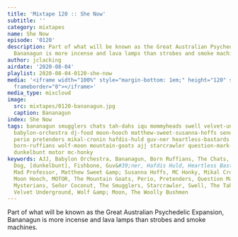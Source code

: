 ```yaml
---
title: 'Mixtape 120 :: She Now'
subtitle: ''
category: mixtapes
name: She Now
episode: '0120'
description: Part of what will be known as the Great Australian Psychedelic Expansion,
  Bananagun is more incense and lava lamps than strobes and smoke machines.
author: jclacking
airdate: '2020-08-04'
playlist: 2020-08-04-0120-she-now
media: '<iframe width="100%" style="margin-bottom: 1em;" height="120" src="https://www.mixcloud.com/widget/iframe/?feed=%2Fthe-lacking-org%2Fqxkian-120-she-now%2F&hide_artwork=1&hide_cover=1&light=1"
  frameborder="0"></iframe>'
media_type: mixcloud
image:
  src: mixtapes/0120-bananagun.jpg
  caption: Bananagun
index: She Now
tags: bananagun smugglers chats tah-dahs iqu mommyheads swell velvet-underground mad-professor
  babylon-orchestra dj-food moon-hooch matthew-sweet-susanna-hoffs senor-coconut woolly-bushmen
  perio pretenders mikal-cronin hafdis-huld guv-ner heartless-bastards dr-dog fishbone
  born-ruffians wolf-moon mountain-goats ajj starcrawler question-mark-mysterians
  dunkelbunt motor mc-honky
keywords: AJJ, Babylon Orchestra, Bananagun, Born Ruffians, The Chats, DJ Food, Dr.
  Dog, [dunkelbunt], Fishbone, Guv&#39;ner, Hafdis Huld, Heartless Bastards, IQU,
  Mad Professor, Matthew Sweet &amp; Susanna Hoffs, MC Honky, Mikal Cronin, The Mommyheads,
  Moon Hooch, MOTOR, The Mountain Goats, Perio, Pretenders, Question Mark and The
  Mysterians, Señor Coconut, The Smugglers, Starcrawler, Swell, The Tah Dahs, The
  Velvet Underground, Wolf &amp; Moon, The Woolly Bushmen
---
```

Part of what will be known as the Great Australian Psychedelic Expansion, Bananagun is more incense and lava lamps than strobes and smoke machines.
